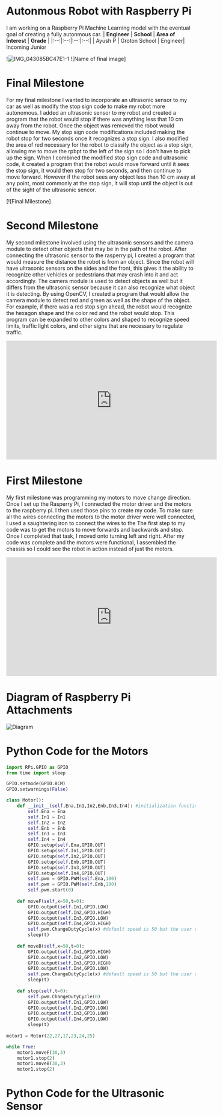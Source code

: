 ﻿# Autonmous Robot with Raspberry Pi
I am working on a Raspberry Pi Machine Learning model with the eventual goal of creating a fully autonmous car.
| **Engineer** | **School** | **Area of Interest** | **Grade** |
|:--:|:--:|:--:|:--:|
| Ayush P | Groton School | Engineer| Incoming Junior

!![IMG_043085BC47E1-1](https://user-images.githubusercontent.com/88009393/129366499-97aa5389-fd44-4cf9-81eb-213e4fdb8f92.jpeg)
![Name of final image]  
# Final Milestone
For my final milestone I wanted to incorporate an ultrasonic sensor to my car as well as modify the stop sign code to make my robot more autonomous. I added an ultrasonic sensor to my robot and created a program that the robot would stop if there was anything less that 10 cm away from the robot. Once the object was removed the robot would continue to move. My stop sign code modifications included making the robot stop for two seconds once it recognizes a stop sign. I also modified the area of red necessary for the robot to classify the object as a stop sign, allowing me to move the rpbpt to the left of the sign so I don't have to pick up the sign. When I combined the modified stop sign code and ultrasonic code, it created a program that the robot would move forward until it sees the stop sign, it would then stop for two seconds, and then continue to move forward. However if the robot sees any object less than 10 cm away at any point, most commonly at the stop sign, it will stop until the object is out of the sight of the ultrasonic sencor.

[![Final Milestone]

# Second Milestone
My second milestone involved using the ultrasonic sensors and the camera module to detect other objects that may be in the path of the robot. After connecting the ultrasonic sensor to the rasperry pi, I created a program that would measure the distance the robot is from an object. Since the robot will have ultrasonic sensors on the sides and the front, this gives it the ability to recognize other vehicles or pedestrians that may crash into it and act accordingly. The camera module is used to detect objects as well but it differs from the ultrasonic sensor because it can also recognize what object it is detecting. By using OpenCV, I created a program that would allow the camera module to detect red and green as well as the shape of the object. For example, if there was a red stop sign ahead, the robot would recognize the hexagon shape and the color red and the robot would stop. This program can be expanded to other colors and shaped to recognize speed limits, traffic light colors, and other signs that are necessary to regulate traffic.

<iframe width="560" height="315" src="https://www.youtube.com/embed/OFlSCI2MN3I" title="YouTube video player" frameborder="0" allow="accelerometer; autoplay; clipboard-write; encrypted-media; gyroscope; picture-in-picture" allowfullscreen></iframe>

# First Milestone
  

My first milestone was programming my motors to move change direction. Once I set up the Rasperry Pi, I connected the motor driver and the motors to the raspberry pi. I then used those pins to create my code. To make sure all the wires connecting the motors to the motor driver were well connected, I used a saughtering iron to connect the wires to the The first step to my code was to get the motors to move forwards and backwards and stop. Once I completed that task, I moved onto turning left and right. After my code was complete and the motors were functional, I assembled the chassis so I could see the robot in action instead of just the motors.
<iframe width="560" height="315" src="https://www.youtube.com/embed/HMRqWIDqAzk" title="YouTube video player" frameborder="0" allow="accelerometer; autoplay; clipboard-write; encrypted-media; gyroscope; picture-in-picture" allowfullscreen></iframe>


# Diagram of Raspberry Pi Attachments
![Diagram](https://user-images.githubusercontent.com/88009393/127663961-c232e023-24a3-4d40-ae7d-74458c57592e.png)

# Python Code for the Motors

```python
import RPi.GPIO as GPIO
from time import sleep

GPIO.setmode(GPIO.BCM)
GPIO.setwarnings(False)

class Motor():
    def __init__(self,Ena,In1,In2,Enb,In3,In4): #initialization function that will run the first time
        self.Ena = Ena
        self.In1 = In1
        self.In2 = In2
        self.Enb = Enb
        self.In3 = In3
        self.In4 = In4
        GPIO.setup(self.Ena,GPIO.OUT)
        GPIO.setup(self.In1,GPIO.OUT)
        GPIO.setup(self.In2,GPIO.OUT)
        GPIO.setup(self.Enb,GPIO.OUT)
        GPIO.setup(self.In3,GPIO.OUT)
        GPIO.setup(self.In4,GPIO.OUT)
        self.pwm = GPIO.PWM(self.Ena,100)
        self.pwm = GPIO.PWM(self.Enb,100)
        self.pwm.start(0)
        
    def moveF(self,x=50,t=0):
        GPIO.output(self.In1,GPIO.LOW)
        GPIO.output(self.In2,GPIO.HIGH)
        GPIO.output(self.In3,GPIO.LOW)
        GPIO.output(self.In4,GPIO.HIGH)
        self.pwm.ChangeDutyCycle(x) #default speed is 50 but the user can change it 
        sleep(t)
              
    def moveB(self,x=50,t=0):
        GPIO.output(self.In1,GPIO.HIGH)
        GPIO.output(self.In2,GPIO.LOW)
        GPIO.output(self.In3,GPIO.HIGH)
        GPIO.output(self.In4,GPIO.LOW)
        self.pwm.ChangeDutyCycle(x) #default speed is 50 but the user can change it 
        sleep(t)
        
    def stop(self,t=0):
        self.pwm.ChangeDutyCycle(0)
        GPIO.output(self.In1,GPIO.LOW)
        GPIO.output(self.In2,GPIO.LOW)
        GPIO.output(self.In3,GPIO.LOW)
        GPIO.output(self.In4,GPIO.LOW)
        sleep(t)
        
motor1 = Motor(22,27,17,23,24,25)

while True:
    motor1.moveF(30,3)
    motor1.stop(2)
    motor1.moveB(30,3)
    motor1.stop(2)
```
# Python Code for the Ultrasonic Sensor
